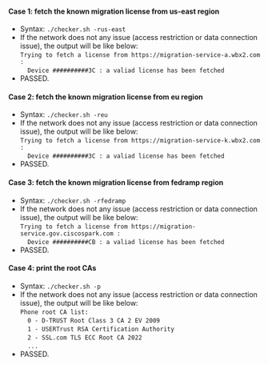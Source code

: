 #### Case 1: fetch the known migration license from us-east region
* Syntax:
  ```./checker.sh -rus-east ```
* If the network does not any issue (access restriction or data connection issue), the output will be like below:
  <br />
  ```Trying to fetch a license from https://migration-service-a.wbx2.com : ```<br />
  ```  Device ##########3C : a valiad license has been fetched```
* PASSED.

#### Case 2: fetch the known migration license from eu region
* Syntax:
  ```./checker.sh -reu ```
* If the network does not any issue (access restriction or data connection issue), the output will be like below:
  <br />
  ```Trying to fetch a license from https://migration-service-k.wbx2.com :```<br />
  ```  Device ##########3C : a valiad license has been fetched```
* PASSED.

#### Case 3: fetch the known migration license from fedramp region
* Syntax:
  ```./checker.sh -rfedramp ```
* If the network does not any issue (access restriction or data connection issue), the output will be like below:
  <br />
  ```Trying to fetch a license from https://migration-service.gov.ciscospark.com :```<br />
  ```  Device ##########CB : a valiad license has been fetched```
* PASSED.


#### Case 4: print the root CAs
* Syntax:
  ```./checker.sh -p ```
* If the network does not any issue (access restriction or data connection issue), the output will be like below:
  <br />
  ```Phone root CA list:```<br />
  ```  0 - D-TRUST Root Class 3 CA 2 EV 2009```<br />
  ```  1 - USERTrust RSA Certification Authority```<br />
  ```  2 - SSL.com TLS ECC Root CA 2022```<br />
  ```  ...```<br />  
* PASSED.

